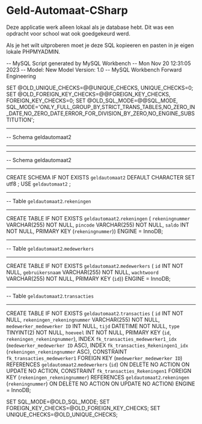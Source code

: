 # Geld-Automaat-CSharp
Deze applicatie werk alleen lokaal als je database hebt. Dit was een opdracht voor school wat ook goedgekeurd werd.


Als je het wilt uitproberen moet je deze SQL kopieeren en pasten in je eigen lokale PHPMYADMIN.


-- MySQL Script generated by MySQL Workbench
-- Mon Nov 20 12:31:05 2023
-- Model: New Model    Version: 1.0
-- MySQL Workbench Forward Engineering

SET @OLD_UNIQUE_CHECKS=@@UNIQUE_CHECKS, UNIQUE_CHECKS=0;
SET @OLD_FOREIGN_KEY_CHECKS=@@FOREIGN_KEY_CHECKS, FOREIGN_KEY_CHECKS=0;
SET @OLD_SQL_MODE=@@SQL_MODE, SQL_MODE='ONLY_FULL_GROUP_BY,STRICT_TRANS_TABLES,NO_ZERO_IN_DATE,NO_ZERO_DATE,ERROR_FOR_DIVISION_BY_ZERO,NO_ENGINE_SUBSTITUTION';

-- -----------------------------------------------------
-- Schema geldautomaat2
-- -----------------------------------------------------

-- -----------------------------------------------------
-- Schema geldautomaat2
-- -----------------------------------------------------
CREATE SCHEMA IF NOT EXISTS `geldautomaat2` DEFAULT CHARACTER SET utf8 ;
USE `geldautomaat2` ;

-- -----------------------------------------------------
-- Table `geldautomaat2`.`rekeningen`
-- -----------------------------------------------------
CREATE TABLE IF NOT EXISTS `geldautomaat2`.`rekeningen` (
  `rekeningnummer` VARCHAR(255) NOT NULL,
  `pincode` VARCHAR(255) NOT NULL,
  `saldo` INT NOT NULL,
  PRIMARY KEY (`rekeningnummer`))
ENGINE = InnoDB;


-- -----------------------------------------------------
-- Table `geldautomaat2`.`medewerkers`
-- -----------------------------------------------------
CREATE TABLE IF NOT EXISTS `geldautomaat2`.`medewerkers` (
  `id` INT NOT NULL,
  `gebruikersnaam` VARCHAR(255) NOT NULL,
  `wachtwoord` VARCHAR(255) NOT NULL,
  PRIMARY KEY (`id`))
ENGINE = InnoDB;


-- -----------------------------------------------------
-- Table `geldautomaat2`.`transacties`
-- -----------------------------------------------------
CREATE TABLE IF NOT EXISTS `geldautomaat2`.`transacties` (
  `id` INT NOT NULL,
  `rekeningen_rekeningnummer` VARCHAR(255) NOT NULL,
  `medewerker_medewerker ID` INT NULL,
  `tijd` DATETIME NOT NULL,
  `type` TINYINT(2) NOT NULL,
  `hoeveel` INT NOT NULL,
  PRIMARY KEY (`id`, `rekeningen_rekeningnummer`),
  INDEX `fk_transacties_medewerker1_idx` (`medewerker_medewerker ID` ASC),
  INDEX `fk_transacties_Rekeningen1_idx` (`rekeningen_rekeningnummer` ASC),
  CONSTRAINT `fk_transacties_medewerker1`
    FOREIGN KEY (`medewerker_medewerker ID`)
    REFERENCES `geldautomaat2`.`medewerkers` (`id`)
    ON DELETE NO ACTION
    ON UPDATE NO ACTION,
  CONSTRAINT `fk_transacties_Rekeningen1`
    FOREIGN KEY (`rekeningen_rekeningnummer`)
    REFERENCES `geldautomaat2`.`rekeningen` (`rekeningnummer`)
    ON DELETE NO ACTION
    ON UPDATE NO ACTION)
ENGINE = InnoDB;


SET SQL_MODE=@OLD_SQL_MODE;
SET FOREIGN_KEY_CHECKS=@OLD_FOREIGN_KEY_CHECKS;
SET UNIQUE_CHECKS=@OLD_UNIQUE_CHECKS;
